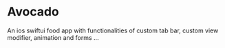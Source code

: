 # Avocado

An ios swiftui food app with functionalities of custom tab bar, custom view modifier, animation and forms ...
